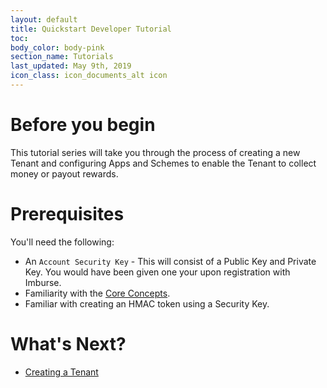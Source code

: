 ```yaml
---
layout: default
title: Quickstart Developer Tutorial
toc:
body_color: body-pink
section_name: Tutorials
last_updated: May 9th, 2019
icon_class: icon_documents_alt icon
---
```

# Before you begin
This tutorial series will take you through the process of creating a new Tenant and configuring Apps and Schemes to enable the Tenant to collect money or payout rewards.

# Prerequisites
You'll need the following:

- An `Account Security Key` - This will consist of a Public Key and Private Key. You would have been given one your upon registration with Imburse.
- Familiarity with the [Core Concepts](/pages/guides/core-concepts).
- Familiar with creating an HMAC token using a Security Key.

# What's Next?
- [Creating a Tenant](/pages/tutorials/creating-a-tenant)
